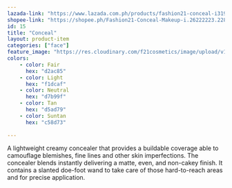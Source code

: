 ```yaml
---
lazada-link: "https://www.lazada.com.ph/products/fashion21-conceal-i319446532-s660516889.html?spm=a2o4l.searchlist.list.1.7b644e30aFoimt&search=1"
shopee-link: "https://shopee.ph/Fashion21-Conceal-Makeup-i.26222223.2283700914"
id: 15
title: "Conceal"
layout: product-item
categories: ["face"]
feature_image: "https://res.cloudinary.com/f21cosmetics/image/upload/v1565323025/conceal.jpg"
colors:
    - color: Fair
      hex: "d2ac85"
    - color: Light
      hex: "f1dcaf"
    - color: Neutral
      hex: "d7b99f"
    - color: Tan
      hex: "d5ad79"
    - color: Suntan
      hex: "c58d73"
    
---
```

A lightweight creamy concealer that provides a buildable coverage able to camouflage blemishes, fine lines and other skin imperfections. The concealer blends instantly delivering a matte, even, and non-cakey finish. It contains a slanted doe-foot wand to take care of those hard-to-reach areas and for precise application.
